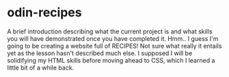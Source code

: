 # odin-recipes

A brief introduction describing what the current project is and what skills you will have demonstrated once you have completed it. Hmm.. I guess I'm going to be creating a website full of RECIPES! Not sure what really it entails yet as the lesson hasn't described much else. I supposed I will be solidifying my HTML skills before moving ahead to CSS, which I learned a little bit of a while back.   